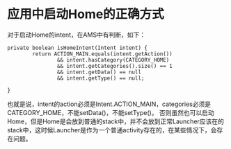 # **应用中启动Home的正确方式**

对于启动Home的intent，在AMS中有判断，如下：
```
private boolean isHomeIntent(Intent intent) {
        return ACTION_MAIN.equals(intent.getAction())
                && intent.hasCategory(CATEGORY_HOME)
                && intent.getCategories().size() == 1 
                && intent.getData() == null 
                && intent.getType() == null;

}
```

也就是说，intent的action必须是Intent.ACTION_MAIN，categories必须是CATEGORY_HOME，不能setData()，不能setType()。
否则虽然也可以启动Home，但是Home是会放到普通的stack中，并不会放到正常Launcher应该在的stack中，这时候Launcher是作为一个普通activity存在的，在某些情况下，会存在问题。